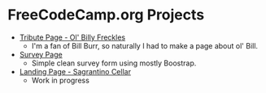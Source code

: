 # FreeCodeCamp.org Projects

* [Tribute Page - Ol' Billy Freckles](https://geno.works/fcc-projects/tribute)
  * I'm a fan of Bill Burr, so naturally I had to make a page about ol' Bill.
* [Survey Page](https://geno.works/fcc-projects/survey)
  * Simple clean survey form using mostly Boostrap.
* [Landing Page - Sagrantino Cellar](https://geno.works/fcc-projects/landing)
  * Work in progress
